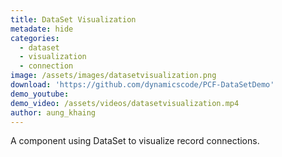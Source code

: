 ```yaml
---
title: DataSet Visualization 
metadate: hide
categories:
  - dataset
  - visualization
  - connection
image: /assets/images/datasetvisualization.png
download: 'https://github.com/dynamicscode/PCF-DataSetDemo'
demo_youtube:
demo_video: /assets/videos/datasetvisualization.mp4
author: aung_khaing
---
```


A component using DataSet to visualize record connections.
